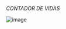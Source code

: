 <em> CONTADOR DE VIDAS </em>

![image](https://github.com/OmarAlvrz/Little-Guy-Game/assets/127577075/4af3ea29-ac2d-40e5-9cc4-aa42d104490f)

